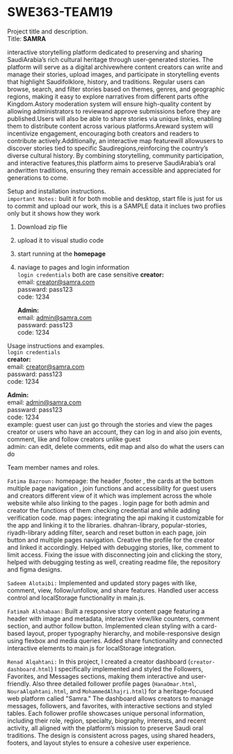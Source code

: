# SWE363-TEAM19
Project title and description.  
Title: **SAMRA**  

interactive storytelling platform dedicated to preserving and sharing SaudiArabia’s rich
cultural heritage through user-generated stories. The platform will serve as a digital archivewhere content creators can
write and manage their stories, upload images, and participate in storytelling events that highlight Saudifolklore,
history, and traditions. Regular users can browse, search, and filter stories based on themes, genres, and geographic
regions, making it easy to explore narratives from different parts ofthe Kingdom.Astory moderation system will ensure
high-quality content by allowing administrators to reviewand approve submissions before they are published.Users
will also be able to share stories via unique links, enabling them to distribute content across various platforms.Areward
system will incentivize engagement, encouraging both creators and readers to contribute actively.Additionally, an
interactive map featurewill allowusers to discover stories tied to specific Saudiregions,reinforcing the country’s diverse
cultural history. By combining storytelling, community participation, and interactive features,this platform aims to
preserve SaudiArabia’s oral andwritten traditions, ensuring they remain accessible and appreciated for generations to
come.  


Setup and installation instructions.  
`important Notes:`  bulit it for both moblie and desktop, start file is just for us to commit and upload our work, this is a SAMPLE data it inclues two proflies only but it shows how they work 
1. Download zip flie  
2. upload it to visual studio code  
3. start running at the **homepage**  
4. naviage to pages and login information   
   `login credentials`
   both are case sensitive
      **creator:**  
      email: creator@samra.com  
      passward: pass123  
      code: 1234  
      
      **Admin:**  
      email: admin@samra.com  
      passward: pass123  
      code: 1234  

Usage instructions and examples.  
`login credentials`  
**creator:**  
email: creator@samra.com  
passward: pass123  
code: 1234  

**Admin:**  
email: admin@samra.com  
passward: pass123  
code: 1234  
example: guest user can just go through the stories and view the pages   
creator or users who have an account, they can log in and also join events, comment, like and follow creators unlike guest   
admin: can edit, delete comments, edit map and also do what the users can do   



Team member names and roles.    

`Fatima Bazroun:` homepage: the header ,footer , the cards at the bottom multiple page navigation  , join functions and accessibility for guest users and creators different view of it which was implement across the whole website while also linking to the pages .  login page for both admin and creator the functions of them checking credential and while adding verification code. map pages: integrating the api making it customizable for the app and linking it to the libraries. dhahran-library, popular-stories, riyadh-library adding filter, search and reset button in each page, join button and multiple pages navigation. Creative the profile for the creator and linked it accordingly.  Helped with debugging stories, like, comment to limit access. Fixing the issue with disconnecting join and clicking the story, helped with debugging testing as well, creating readme file, the repository and figma designs.  


`Sadeem Alotaibi:`
Implemented and updated story pages with like, comment, view, follow/unfollow, and share features. Handled user access control and localStorage functionality in main.js.

`Fatimah Alshabaan:`
Built a responsive story content page featuring a header with image and metadata, interactive view/like counters, comment section, and author follow button. Implemented clean styling with a card-based layout, proper typography hierarchy, and mobile-responsive design using flexbox and media queries. Added share functionality and connected interactive elements to main.js for localStorage integration.

`Renad Alqahtani:`
In this project, I created a creator dashboard (`creator-dashboard.html`) I specifically implemented and styled the Followers, Favorites, and Messages sections, making them interactive and user-friendly. Also three detailed follower profile pages (`HanaOmar.html`, `NouraAlqahtani.html`, and `MohammedAlhajri.html`) for a heritage-focused web platform called "Samra." The dashboard allows creators to manage messages, followers, and favorites, with interactive sections and styled tables. Each follower profile showcases unique personal information, including their role, region, specialty, biography, interests, and recent activity, all aligned with the platform’s mission to preserve Saudi oral traditions. The design is consistent across pages, using shared headers, footers, and layout styles to ensure a cohesive user experience.
